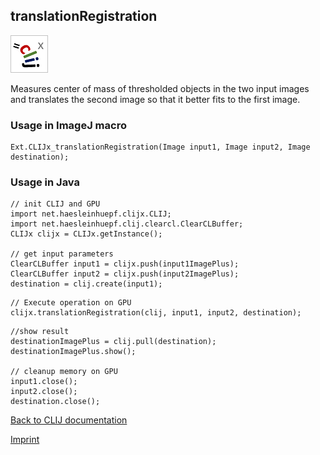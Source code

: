 ## translationRegistration
![Image](images/mini_clijx_logo.png)

Measures center of mass of thresholded objects in the two input images and translates the second image so that it better fits to the first image.

### Usage in ImageJ macro
```
Ext.CLIJx_translationRegistration(Image input1, Image input2, Image destination);
```


### Usage in Java
```
// init CLIJ and GPU
import net.haesleinhuepf.clijx.CLIJ;
import net.haesleinhuepf.clij.clearcl.ClearCLBuffer;
CLIJx clijx = CLIJx.getInstance();

// get input parameters
ClearCLBuffer input1 = clijx.push(input1ImagePlus);
ClearCLBuffer input2 = clijx.push(input2ImagePlus);
destination = clij.create(input1);
```

```
// Execute operation on GPU
clijx.translationRegistration(clij, input1, input2, destination);
```

```
//show result
destinationImagePlus = clij.pull(destination);
destinationImagePlus.show();

// cleanup memory on GPU
input1.close();
input2.close();
destination.close();
```


[Back to CLIJ documentation](https://clij.github.io/)

[Imprint](https://clij.github.io/imprint)
